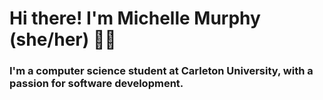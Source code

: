 # Hi there! I'm Michelle Murphy (she/her) 👩‍💻

### I'm a computer science student at Carleton University, with a passion for software development.
